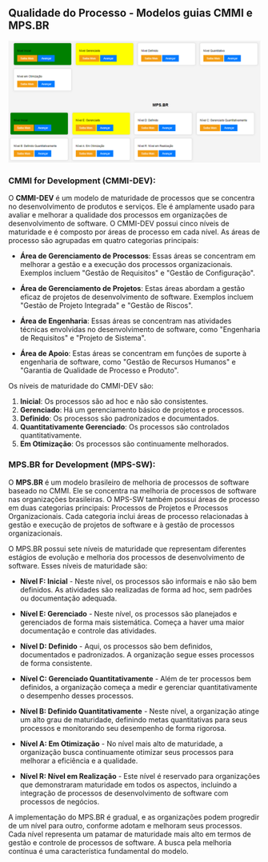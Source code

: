 ## Qualidade do Processo - Modelos guias CMMI e MPS.BR

![Processo de Maturidade](ProcessosDeMaturidade.png)

### CMMI for Development (CMMI-DEV):

O **CMMI-DEV** é um modelo de maturidade de processos que se concentra no desenvolvimento de produtos e serviços. Ele é amplamente usado para avaliar e melhorar a qualidade dos processos em organizações de desenvolvimento de software. O CMMI-DEV possui cinco níveis de maturidade e é composto por áreas de processo em cada nível. As áreas de processo são agrupadas em quatro categorias principais:

- **Área de Gerenciamento de Processos**: Essas áreas se concentram em melhorar a gestão e a execução dos processos organizacionais. Exemplos incluem "Gestão de Requisitos" e "Gestão de Configuração".

- **Área de Gerenciamento de Projetos**: Estas áreas abordam a gestão eficaz de projetos de desenvolvimento de software. Exemplos incluem "Gestão de Projeto Integrada" e "Gestão de Riscos".

- **Área de Engenharia**: Essas áreas se concentram nas atividades técnicas envolvidas no desenvolvimento de software, como "Engenharia de Requisitos" e "Projeto de Sistema".

- **Área de Apoio**: Estas áreas se concentram em funções de suporte à engenharia de software, como "Gestão de Recursos Humanos" e "Garantia de Qualidade de Processo e Produto".

Os níveis de maturidade do CMMI-DEV são:

1. **Inicial**: Os processos são ad hoc e não são consistentes.
2. **Gerenciado**: Há um gerenciamento básico de projetos e processos.
3. **Definido**: Os processos são padronizados e documentados.
4. **Quantitativamente Gerenciado**: Os processos são controlados quantitativamente.
5. **Em Otimização**: Os processos são continuamente melhorados.

### MPS.BR for Development (MPS-SW):

O **MPS.BR** é um modelo brasileiro de melhoria de processos de software baseado no CMMI. Ele se concentra na melhoria de processos de software nas organizações brasileiras. O MPS-SW também possui áreas de processo em duas categorias principais: Processos de Projetos e Processos Organizacionais. Cada categoria inclui áreas de processo relacionadas à gestão e execução de projetos de software e à gestão de processos organizacionais.

O MPS.BR possui sete níveis de maturidade que representam diferentes estágios de evolução e melhoria dos processos de desenvolvimento de software. Esses níveis de maturidade são:

- **Nível F: Inicial** - Neste nível, os processos são informais e não são bem definidos. As atividades são realizadas de forma ad hoc, sem padrões ou documentação adequada.

- **Nível E: Gerenciado** - Neste nível, os processos são planejados e gerenciados de forma mais sistemática. Começa a haver uma maior documentação e controle das atividades.

- **Nível D: Definido** - Aqui, os processos são bem definidos, documentados e padronizados. A organização segue esses processos de forma consistente.

- **Nível C: Gerenciado Quantitativamente** - Além de ter processos bem definidos, a organização começa a medir e gerenciar quantitativamente o desempenho desses processos.

- **Nível B: Definido Quantitativamente** - Neste nível, a organização atinge um alto grau de maturidade, definindo metas quantitativas para seus processos e monitorando seu desempenho de forma rigorosa.

- **Nível A: Em Otimização** - No nível mais alto de maturidade, a organização busca continuamente otimizar seus processos para melhorar a eficiência e a qualidade.

- **Nível R: Nível em Realização** - Este nível é reservado para organizações que demonstraram maturidade em todos os aspectos, incluindo a integração de processos de desenvolvimento de software com processos de negócios.

A implementação do MPS.BR é gradual, e as organizações podem progredir de um nível para outro, conforme adotam e melhoram seus processos. Cada nível representa um patamar de maturidade mais alto em termos de gestão e controle de processos de software. A busca pela melhoria contínua é uma característica fundamental do modelo.
